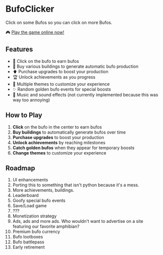# BufoClicker

Click on some Bufos so you can click on more Bufos.

🎮 [Play the game online now!](https://pjscheetz.github.io/BufoClicker/)

## Features

- 🐸 Click on the bufo to earn bufos
- 🏢 Buy various buildings to generate automatic bufo production
- ⬆️ Purchase upgrades to boost your production
- 🏆 Unlock achievements as you progress
- 🎨 Multiple themes to customize your experience
- ✨ Random golden bufo events for special boosts
- 🎵 Music and sound effects (not currently implemented because this was way too annoying)

## How to Play

1. **Click** on the bufo in the center to earn bufos
2. **Buy buildings** to automatically generate bufos over time
3. **Purchase upgrades** to boost your production
4. **Unlock achievements** by reaching milestones
5. **Catch golden bufos** when they appear for temporary boosts
6. **Change themes** to customize your experience

## Roadmap

1. UI enhancements
2. Porting this to something that isn't python because it's a mess.
3. More achievements, buildings.
4. Leaderboard
5. Goofy special bufo events
6. Save/Load game
7. ???
8. Monetization strategy
9. Ads, ads and more ads. Who wouldn't want to advertise on a site featuring our favorite amphibian?
10. Premium bufo currency
11. Bufo lootboxes
12. Bufo battlepass
13. Early retirement
